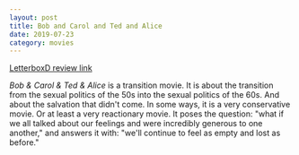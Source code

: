 ```yaml
---
layout: post
title: Bob and Carol and Ted and Alice
date: 2019-07-23
category: movies
---
```

 
[LetterboxD review link](https://letterboxd.com/samarthbhaskar/film/bob-carol-ted-alice/)

<em>Bob & Carol & Ted & Alice</em> is a transition movie. It is about the transition from the sexual politics of the 50s into the sexual politics of the 60s. And about the salvation that didn't come. In some ways, it is a very conservative movie. Or at least a very reactionary movie. It poses the question: "what if we all talked about our feelings and were incredibly generous to one another," and answers it with: "we'll continue to feel as empty and lost as before."